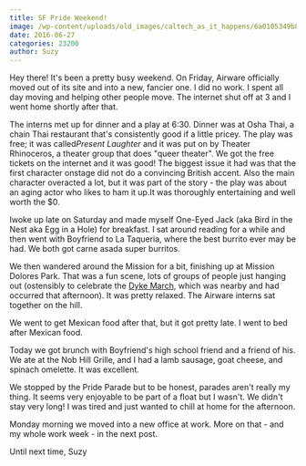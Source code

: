```yaml
---
title: SF Pride Weekend!
image: /wp-content/uploads/old_images/caltech_as_it_happens/6a0105349b8251970b01b7c873bfc9970b.jpg
date: 2016-06-27
categories: 23200
author: Suzy
---
```


Hey there!
It's been a pretty busy weekend. On Friday, Airware officially moved out of its site and into a new, fancier one. I did no work. I spent all day moving and helping other people move. The internet shut off at 3 and I went home shortly after that.

The interns met up for dinner and a play at 6:30. Dinner was at Osha Thai, a chain Thai restaurant that's consistently good if a little pricey. The play was free; it was called*Present Laughter* and it was put on by Theater Rhinoceros, a theater group that does "queer theater". We got the free tickets on the internet and it was good! The biggest issue it had was that the first character onstage did not do a convincing British accent. Also the main character overacted a lot, but it was part of the story - the play was about an aging actor who likes to ham it up.It was thoroughly entertaining and well worth the $0.

Iwoke up late on Saturday and made myself One-Eyed Jack (aka Bird in the Nest aka Egg in a Hole) for breakfast. I sat around reading for a while and then went with Boyfriend to La Taqueria, where the best burrito ever may be had. We both got carne asada super burritos.

We then wandered around the Mission for a bit, finishing up at Mission Dolores Park. That was a fun scene, lots of groups of people just hanging out (ostensibly to celebrate the [Dyke March](https://www.thedykemarch.org/), which was nearby and had occurred that afternoon). It was pretty relaxed. The Airware interns sat together on the hill.

We went to get Mexican food after that, but it got pretty late. I went to bed after Mexican food.

Today we got brunch with Boyfriend's high school friend and a friend of his. We ate at the Nob Hill Grille, and I had a lamb sausage, goat cheese, and spinach omelette. It was excellent.

We stopped by the Pride Parade but to be honest, parades aren't really my thing. It seems very enjoyable to be part of a float but I wasn't. We didn't stay very long! I was tired and just wanted to chill at home for the afternoon.

Monday morning we moved into a new office at work. More on that - and my whole work week - in the next post.

Until next time,
Suzy
